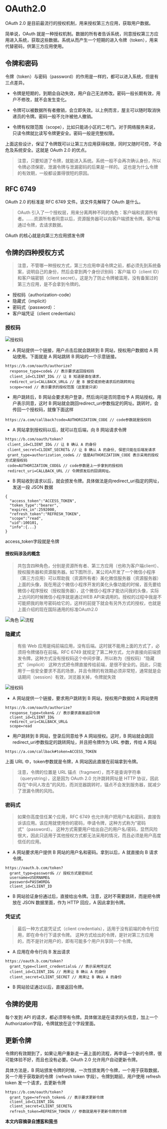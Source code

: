 # OAuth2.0
OAuth 2.0 是目前最流行的授权机制，用来授权第三方应用，获取用户数据。

简单说，OAuth 就是一种授权机制。数据的所有者告诉系统，同意授权第三方应用进入系统，获取这些数据。系统从而产生一个短期的进入令牌（token），用来代替密码，供第三方应用使用。

## 令牌和密码
令牌（token）与密码（password）的作用是一样的，都可以进入系统，但是有三点差异。

* 令牌是短期的，到期会自动失效，用户自己无法修改。密码一般长期有效，用户不修改，就不会发生变化。

* 令牌可以被数据所有者撤销，会立即失效。以上例而言，屋主可以随时取消快递员的令牌。密码一般不允许被他人撤销。

* 令牌有权限范围（scope），比如只能进小区的二号门。对于网络服务来说，只读令牌就比读写令牌更安全。密码一般是完整权限。

上面这些设计，保证了令牌既可以让第三方应用获得权限，同时又随时可控，不会危及系统安全。这就是 OAuth 2.0 的优点。
> 注意，只要知道了令牌，就能进入系统。系统一般不会再次确认身份，所以令牌必须保密，泄漏令牌与泄漏密码的后果是一样的。 这也是为什么令牌的有效期，一般都设置得很短的原因。
  
## RFC 6749
OAuth 2.0 的标准是 RFC 6749 文件。该文件先解释了 OAuth 是什么。
> OAuth 引入了一个授权层，用来分离两种不同的角色：客户端和资源所有者。......资源所有者同意以后，资源服务器可以向客户端颁发令牌。客户端通过令牌，去请求数据。
  
  OAuth 的核心就是向第三方应用颁发令牌

## 令牌的四种授权方式
> 注意，不管哪一种授权方式，第三方应用申请令牌之前，都必须先到系统备案，说明自己的身份，然后会拿到两个身份识别码：客户端 ID（client ID）和客户端密钥（client secret）。这是为了防止令牌被滥用，没有备案过的第三方应用，是不会拿到令牌的。

  * 授权码（authorization-code）
  * 隐藏式（implicit）
  * 密码式（password）：
  * 客户端凭证（client credentials）

### 授权码
![授权码](img/授权码.jpg)
* A 网站提供一个链接，用户点击后就会跳转到 B 网站，授权用户数据给 A 网站使用。下面就是 A 网站跳转 B 网站的一个示意链接。
```
https://b.com/oauth/authorize?
  response_type=code& // 表示要求返回授权码
  client_id=CLIENT_ID& // 让 B 知道是谁在请求，
  redirect_uri=CALLBACK_URL& // 是 B 接受或拒绝请求后的跳转网址
  scope=read // 表示要求的授权范围（这里是只读）
```
* 用户跳转后，B 网站会要求用户登录，然后询问是否同意给予 A 网站授权。用户表示同意，这时 B 网站就会跳回redirect_uri参数指定的网址。跳转时，会传回一个授权码，就像下面这样
```
https://a.com/callback?code=AUTHORIZATION_CODE // code参数就是授权码
```
* A 网站拿到授权码以后，就可以在后端，向 B 网站请求令牌
```
https://b.com/oauth/token?
 client_id=CLIENT_ID& // 让 B 确认 A 的身份
 client_secret=CLIENT_SECRET& // 让 B 确认 A 的身份, 保密只能在后端发请求
 grant_type=authorization_code& // 值是AUTHORIZATION_CODE 表示采用的授权方式是授权码
 code=AUTHORIZATION_CODE& // code参数是上一步拿到的授权码
 redirect_uri=CALLBACK_URL // 令牌颁发后的回调网址。
```
* B 网站收到请求以后，就会颁发令牌。具体做法是向redirect_uri指定的网址，发送一段 JSON 数据
```
{    
  "access_token":"ACCESS_TOKEN",
  "token_type":"bearer",
  "expires_in":2592000,
  "refresh_token":"REFRESH_TOKEN",
  "scope":"read",
  "uid":100101,
  "info":{...}
}
```
access_token字段就是令牌
#### 授权码涉及的概念
> 共包含四种角色，分别是资源所有者、第三方应用（也称为客户端client）、授权服务器和资源服务器。如下图所示，某公司A开发了一个微信小程序（第三方应用）可以帮助我（资源所有者）美化微信服务器（资源服务器）上面的头像，我在用这个微信小程序开发的美化头像功能的时候，首先要给微信小程序授权（授权服务器），这个微信小程序才能访问我的头像，实际上访问的时候微信小程序就是通过WEB API来调用的。授权的过程中我是不可能把我的账号密码给它的，这样的前提下就会有另外方式的授权，也就是上面介绍的现在国际通用的标准OAuth2.0
  
![角色](img/角色.png)
![流程](img/流程.png)
### 隐藏式
> 有些 Web 应用是纯前端应用，没有后端。这时就不能用上面的方式了，必须将令牌储存在前端。RFC 6749 就规定了第二种方式，允许直接向前端颁发令牌。这种方式没有授权码这个中间步骤，所以称为（授权码）"隐藏式"（implicit）
这种方式把令牌直接传给前端，是很不安全的。因此，只能用于一些安全要求不高的场景，并且令牌的有效期必须非常短，通常就是会话期间（session）有效，浏览器关掉，令牌就失效

![授权码](img/授权码.jpg)

* A 网站提供一个链接，要求用户跳转到 B 网站，授权用户数据给 A 网站使用
```
https://b.com/oauth/authorize?
  response_type=token& // 表示要求直接返回令牌
  client_id=CLIENT_ID&
  redirect_uri=CALLBACK_URL&
  scope=read
```
* 用户跳转到 B 网站，登录后同意给予 A 网站授权。这时，B 网站就会跳回redirect_uri参数指定的跳转网址，并且把令牌作为 URL 参数，传给 A 网站
```
https://a.com/callback#token=ACCESS_TOKEN
```
上面 URL 中，token参数就是令牌，A 网站因此直接在前端拿到令牌。
> 注意，令牌的位置是 URL 锚点（fragment），而不是查询字符串（querystring），这是因为 OAuth 2.0 允许跳转网址是 HTTP 协议，因此存在"中间人攻击"的风险，而浏览器跳转时，锚点不会发到服务器，就减少了泄漏令牌的风险。
### 密码式
> 如果你高度信任某个应用，RFC 6749 也允许用户把用户名和密码，直接告诉该应用。该应用就使用你的密码，申请令牌，这种方式称为"密码式"（password）。
这种方式需要用户给出自己的用户名/密码，显然风险很大，因此只适用于其他授权方式都无法采用的情况，而且必须是用户高度信任的应用。

* A 网站要求用户提供 B 网站的用户名和密码。拿到以后，A 就直接向 B 请求令牌。
```
https://oauth.b.com/token?
  grant_type=password& // 授权方式是密码式
  username=USERNAME&
  password=PASSWORD&
  client_id=CLIENT_ID
```
* B 网站验证身份通过后，直接给出令牌。注意，这时不需要跳转，而是把令牌放在 JSON 数据里面，作为 HTTP 回应，A 因此拿到令牌。
### 凭证式
> 最后一种方式是凭证式（client credentials），适用于没有前端的命令行应用，即在命令行下请求令牌。
这种方式给出的令牌，是针对第三方应用的，而不是针对用户的，即有可能多个用户共享同一个令牌。

* A 应用在命令行向 B 发出请求
```
https://oauth.b.com/token?
  grant_type=client_credentials& // 表示采用凭证式
  client_id=CLIENT_ID& // 用来让 B 确认 A 的身份
  client_secret=CLIENT_SECRET // 用来让 B 确认 A 的身份
```
* B 网站验证通过以后，直接返回令牌。

## 令牌的使用
每个发到 API 的请求，都必须带有令牌。具体做法是在请求的头信息，加上一个Authorization字段，令牌就放在这个字段里面。
## 更新令牌
令牌的有效期到了，如果让用户重新走一遍上面的流程，再申请一个新的令牌，很可能体验不好，而且也没有必要。OAuth 2.0 允许用户自动更新令牌。

具体方法是，B 网站颁发令牌的时候，一次性颁发两个令牌，一个用于获取数据，另一个用于获取新的令牌（refresh token 字段）。令牌到期前，用户使用 refresh token 发一个请求，去更新令牌
```
https://b.com/oauth/token?
  grant_type=refresh_token& // 表示要求更新令牌
  client_id=CLIENT_ID&
  client_secret=CLIENT_SECRET&
  refresh_token=REFRESH_TOKEN // 参数就是用于更新令牌的令牌
```
**本文内容摘录自[博客](http://www.ruanyifeng.com/blog/2019/04/oauth-grant-types.html)和[简书](https://www.jianshu.com/p/e652c61c01fa)**


